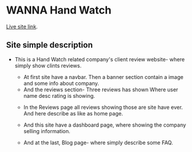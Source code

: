 # WANNA Hand Watch

[Live site link](https://product-review-site-a9.netlify.app/).

## Site simple description


- This is a Hand Watch related company's client review website- where simply show clints reviews.

    - At first site have a navbar. Then a banner section contain a image and some info about company.

    * And the reviews section- Three reviews has shown Where user name desc rating is showing.

    - In the Reviews page all reviews showing those are site have ever. And here describe as like as home page.

    - And this site have a dashboard page, where showing the company selling information.

    - And at the last, Blog page- where simply describe some FAQ.

